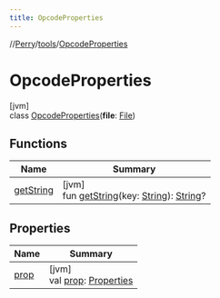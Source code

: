 ```yaml
---
title: OpcodeProperties
---
```

//[Perry](../../../index.html)/[tools](../index.html)/[OpcodeProperties](index.html)



# OpcodeProperties



[jvm]\
class [OpcodeProperties](index.html)(**file**: [File](https://docs.oracle.com/javase/8/docs/api/java/io/File.html))



## Functions


| Name | Summary |
|---|---|
| [getString](get-string.html) | [jvm]<br>fun [getString](get-string.html)(key: [String](https://kotlinlang.org/api/latest/jvm/stdlib/kotlin/-string/index.html)): [String](https://kotlinlang.org/api/latest/jvm/stdlib/kotlin/-string/index.html)? |


## Properties


| Name | Summary |
|---|---|
| [prop](prop.html) | [jvm]<br>val [prop](prop.html): [Properties](https://docs.oracle.com/javase/8/docs/api/java/util/Properties.html) |

